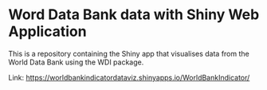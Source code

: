# Word Data Bank data with Shiny Web Application

This is a repository containing the Shiny app that visualises data from the World Data Bank using the WDI package.

Link: https://worldbankindicatordataviz.shinyapps.io/WorldBankIndicator/ 
